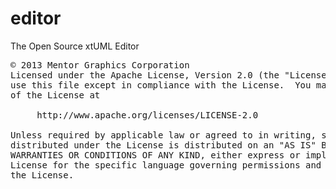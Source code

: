 editor
======

The Open Source xtUML Editor

<pre>
© 2013 Mentor Graphics Corporation
Licensed under the Apache License, Version 2.0 (the "License"); you may not 
use this file except in compliance with the License.  You may obtain a copy 
of the License at

     http://www.apache.org/licenses/LICENSE-2.0

Unless required by applicable law or agreed to in writing, software 
distributed under the License is distributed on an "AS IS" BASIS, WITHOUT 
WARRANTIES OR CONDITIONS OF ANY KIND, either express or implied.   See the 
License for the specific language governing permissions and limitations under
the License.
</pre>
